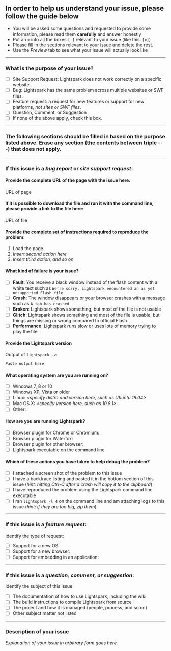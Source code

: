 ## In order to help us understand your issue, please follow the guide below

- You will be asked some questions and requested to provide some information, please read them **carefully** and answer honestly
- Put an `x` into all the boxes `[ ]` relevant to your issue (like this: `[x]`)
- Please fill in the sections relevant to your issue and delete the rest.
- Use the *Preview* tab to see what your issue will actually look like

---

### What is the purpose of your issue?
- [ ] Site Support Request: Lightspark does not work correctly on a specific website.
- [ ] Bug: Lightspark has the same problem across multiple websites or SWF files.
- [ ] Feature request: a request for new features or support for new platforms, *not sites or SWF files*.
- [ ] Question, Comment, or Suggestion
- [ ] If none of the above apply, check this box.

---

### The following sections should be filled in based on the purpose listed above. Erase any section (the contents between triple ---) that does not apply.

---

### If this issue is a *bug report* or *site support request*:

#### Provide the complete URL of the page with the issue here:

URL of page

#### If it is possible to download the file and run it with the command line, please provide a link to the file here:

URL of file

#### Provide the complete set of instructions required to reproduce the problem:

1. Load the page.
2. *Insert second action here*
3. *Insert third action, and so on*

#### What kind of failure is your issue?

- [ ] **Fault**: You receive a black window instead of the flash content with a white text such as ``We're sorry, Lightspark encountered an as yet unsupported Flash file``
- [ ] **Crash**: The window disappears or your browser crashes with a message such as ``A tab has crashed``
- [ ] **Broken**: Lightspark shows something, but most of the file is not usable
- [ ] **Glitch**: Lightspark shows something and most of the file is usable, but things are missing or wrong compared to official Flash.
- [ ] **Performance**: Lightspark runs slow or uses lots of memory trying to play the file

#### Provide the Lightspark version

Output of ``lightspark -v``:

```
Paste output here
```

#### What operating system are you are running on?

- [ ] Windows 7, 8 or 10
- [ ] Windows XP, Vista or older
- [ ] Linux: *<specify distro and version here, such as Ubuntu 18.04>*
- [ ] Mac OS X: *<specify version here, such as 10.8.1>*
- [ ] Other: *<specify OS and version here>*

#### How are you are running Lightspark?

- [ ] Browser plugin for Chrome or Chromium: *<specify Chromium version here>*
- [ ] Browser plugin for Waterfox: *<specify Waterfox version here>*
- [ ] Browser plugin for other browser: *<specify browser and version here>*
- [ ] Lightspark executable on the command line

#### Which of these actions you have taken to help debug the problem?

- [ ] I attached a screen shot of the problem to this issue
- [ ] I have a backtrace listing and pasted it in the bottom section of this issue (*hint: hitting Ctrl-C after a crash will copy it to the clipboard*)
- [ ] I have reproduced the problem using the Lightspark command line executable
- [ ] I ran `lightspark -l 4` on the command line and am attaching logs to this issue (*hint: if they are too big, zip them*)

---

### If this issue is a *feature request*:

Identify the type of request:

- [ ] Support for a new OS: *<name the operating system here>*
- [ ] Support for a new browser: *<name the operating system here>*
- [ ] Support for embedding in an application: *<name the application here>*

---

### If this issue is a *question, comment, or suggestion*:

Identify the subject of this issue:

- [ ] The documentation of how to use Lightspark, including the wiki
- [ ] The build instructions to compile Lightspark from source
- [ ] The project and how it is managed (people, process, and so on)
- [ ] Other subject matter not listed

---

### Description of your issue

*Explanation of your issue in arbitrary form goes here.*
